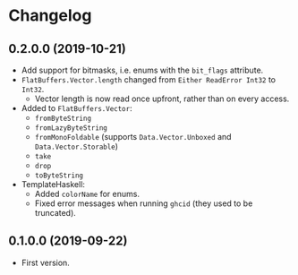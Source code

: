 # Changelog


## 0.2.0.0 (2019-10-21)


* Add support for bitmasks, i.e. enums with the `bit_flags` attribute.
* `FlatBuffers.Vector.length` changed from `Either ReadError Int32` to `Int32`.
  * Vector length is now read once upfront, rather than on every access.
* Added to `FlatBuffers.Vector`:
  * `fromByteString`
  * `fromLazyByteString`
  * `fromMonoFoldable` (supports `Data.Vector.Unboxed` and `Data.Vector.Storable`)
  * `take`
  * `drop`
  * `toByteString`
* TemplateHaskell:
  * Added `colorName` for enums.
  * Fixed error messages when running `ghcid` (they used to be truncated).


## 0.1.0.0 (2019-09-22)

* First version.
